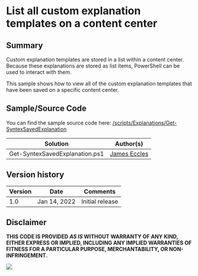 # List all custom explanation templates on a content center

## Summary

Custom explanation templates are stored in a list within a content center. Because these explanations are stored as list items, PowerShell can be used to interact with them.

This sample shows how to view all of the custom explanation templates that have been saved on a specific content center.

## Sample/Source Code

You can find the sample source code here: [/scripts/Explanations/Get-SyntexSavedExplanation](https://github.com/pnp/syntex-samples/tree/main/scripts/Explanations/Get-SyntexSavedExplanation/)

Solution|Author(s)
--------|---------
Get-SyntexSavedExplanation.ps1 | [James Eccles](https://github.com/JamesEccles)

## Version history

Version|Date|Comments
-------|----|--------
1.0| Jan 14, 2022 |Initial release

## Disclaimer

**THIS CODE IS PROVIDED *AS IS* WITHOUT WARRANTY OF ANY KIND, EITHER EXPRESS OR IMPLIED, INCLUDING ANY IMPLIED WARRANTIES OF FITNESS FOR A PARTICULAR PURPOSE, MERCHANTABILITY, OR NON-INFRINGEMENT.**

<img src="https://pnptelemetry.azurewebsites.net/syntex-samples/scripts/Get-SyntexSavedExplanation" />
